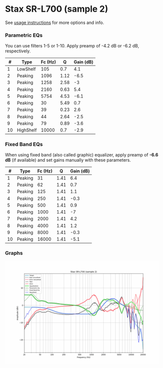 # Stax SR-L700 (sample 2)
See [usage instructions](https://github.com/jaakkopasanen/AutoEq#usage) for more options and info.

### Parametric EQs
You can use filters 1-5 or 1-10. Apply preamp of -4.2 dB or -6.2 dB, respectively.

|   # | Type      |   Fc (Hz) |    Q |   Gain (dB) |
|-----|-----------|-----------|------|-------------|
|   1 | LowShelf  |       105 | 0.7  |         4.1 |
|   2 | Peaking   |      1096 | 1.12 |        -6.5 |
|   3 | Peaking   |      1258 | 2.58 |        -3   |
|   4 | Peaking   |      2160 | 0.63 |         5.4 |
|   5 | Peaking   |      5754 | 4.53 |        -6.1 |
|   6 | Peaking   |        30 | 5.49 |         0.7 |
|   7 | Peaking   |        39 | 0.23 |         2.6 |
|   8 | Peaking   |        44 | 2.64 |        -2.5 |
|   9 | Peaking   |        79 | 0.89 |        -3.6 |
|  10 | HighShelf |     10000 | 0.7  |        -2.9 |

### Fixed Band EQs
When using fixed band (also called graphic) equalizer, apply preamp of **-6.6 dB** (if available) and set gains manually with these parameters.

|   # | Type    |   Fc (Hz) |    Q |   Gain (dB) |
|-----|---------|-----------|------|-------------|
|   1 | Peaking |        31 | 1.41 |         6.4 |
|   2 | Peaking |        62 | 1.41 |         0.7 |
|   3 | Peaking |       125 | 1.41 |         1.1 |
|   4 | Peaking |       250 | 1.41 |        -0.3 |
|   5 | Peaking |       500 | 1.41 |         0.9 |
|   6 | Peaking |      1000 | 1.41 |        -7   |
|   7 | Peaking |      2000 | 1.41 |         4.2 |
|   8 | Peaking |      4000 | 1.41 |         1.2 |
|   9 | Peaking |      8000 | 1.41 |        -0.3 |
|  10 | Peaking |     16000 | 1.41 |        -5.1 |

### Graphs
![](./Stax%20SR-L700%20(sample%202).png)
